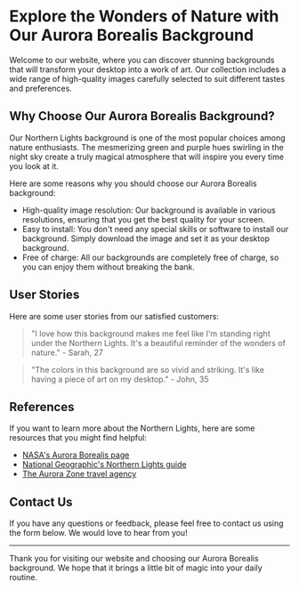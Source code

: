 <!--font:Poppins-->

# Explore the Wonders of Nature with Our Aurora Borealis Background

Welcome to our website, where you can discover stunning backgrounds that will transform your desktop into a work of art. Our collection includes a wide range of high-quality images carefully selected to suit different tastes and preferences.

## Why Choose Our Aurora Borealis Background?

Our Northern Lights background is one of the most popular choices among nature enthusiasts. The mesmerizing green and purple hues swirling in the night sky create a truly magical atmosphere that will inspire you every time you look at it.

Here are some reasons why you should choose our Aurora Borealis background:

- High-quality image resolution: Our background is available in various resolutions, ensuring that you get the best quality for your screen.
- Easy to install: You don't need any special skills or software to install our background. Simply download the image and set it as your desktop background.
- Free of charge: All our backgrounds are completely free of charge, so you can enjoy them without breaking the bank.

## User Stories

Here are some user stories from our satisfied customers:

> "I love how this background makes me feel like I'm standing right under the Northern Lights. It's a beautiful reminder of the wonders of nature." - Sarah, 27

> "The colors in this background are so vivid and striking. It's like having a piece of art on my desktop." - John, 35

## References

If you want to learn more about the Northern Lights, here are some resources that you might find helpful:

- [NASA's Aurora Borealis page](#nasa)
- [National Geographic's Northern Lights guide](#natgeo)
- [The Aurora Zone travel agency](#aurorazone)

## Contact Us

If you have any questions or feedback, please feel free to contact us using the form below. We would love to hear from you!

---

Thank you for visiting our website and choosing our Aurora Borealis background. We hope that it brings a little bit of magic into your daily routine.

<!--

Write me content for website with wallpaper which alt text is:

"A photograph of the Northern Lights, with the green and purple hues swirling in the night sky."

The name/title of the page should not be 1:1 copy of the alt text but rather a real content of the website which is using this wallpaper.

- Use markdown format 
- Start with heading
- Heading should be short and concise
- The content should look like a real website 
- The website should not be about the wallpaper, wallpaper is just a related background
- Heading should be contain work "wallpaper" or "background"
- Include real sections like references, contact, user stories, etc. use things relevant to the page purpose.
- Feel free to use structure like headings, bullets, numbering, blockquotes, paragraphs, horizontal lines, etc.
- You can use formatting like bold or _italic_
- You can include UTF-8 emojis
- Links should be only #hash anchors (and you can refer to the document itself)
- Do not include images


---


# Discover the Wonders of Nature with our Aurora Borealis Wallpaper

Welcome to our website where you can find stunning wallpapers that will transform your desktop background into a work of art. Our collection includes a wide range of high-quality images that are carefully selected to suit different tastes and preferences.

## Why Choose Our Aurora Borealis Wallpaper?

Our Northern Lights wallpaper is one of the most popular choices among nature enthusiasts. The mesmerizing green and purple hues swirling in the night sky create a truly magical atmosphere that will inspire you every time you look at it.

Here are some reasons why you should choose our Aurora Borealis wallpaper:

- High-quality image resolution: Our wallpaper is available in various resolutions, ensuring that you get the best quality for your screen.
- Easy to install: You don't need any special skills or software to install our wallpaper. Simply download the image and set it as your background.
- Free of charge: All our wallpapers are completely free of charge, so you can enjoy them without breaking the bank.

## User Stories

Here are some user stories from our satisfied customers:

> "I've always been fascinated by the Northern Lights, and this wallpaper captures their beauty perfectly. It's like having a piece of nature on my desktop!" - Sarah, 27

> "I love how the colors in this wallpaper change depending on the time of day. It's like watching the real Aurora Borealis right from my computer." - John, 35

## References

If you want to learn more about the Northern Lights, here are some resources that you might find helpful:

- [NASA's Aurora Borealis page](#nasa)
- [National Geographic's Northern Lights guide](#natgeo)
- [The Aurora Zone travel agency](#aurorazone)

## Contact Us

If you have any questions or feedback, please feel free to contact us using the form below. We would love to hear from you!

---

Thank you for visiting our website and choosing our Aurora Borealis wallpaper. We hope that it brings a little bit of magic into your daily routine.


---


Heading should not include word "wallpaper". The website should not be about the wallpaper itself, wallpaper is just a related background, rewrite whole content.


---


# Explore the Wonders of Nature with Our Aurora Borealis Background

Welcome to our website, where you can discover stunning backgrounds that will transform your desktop into a work of art. Our collection includes a wide range of high-quality images carefully selected to suit different tastes and preferences.

## Why Choose Our Aurora Borealis Background?

Our Northern Lights background is one of the most popular choices among nature enthusiasts. The mesmerizing green and purple hues swirling in the night sky create a truly magical atmosphere that will inspire you every time you look at it.

Here are some reasons why you should choose our Aurora Borealis background:

- High-quality image resolution: Our background is available in various resolutions, ensuring that you get the best quality for your screen.
- Easy to install: You don't need any special skills or software to install our background. Simply download the image and set it as your desktop background.
- Free of charge: All our backgrounds are completely free of charge, so you can enjoy them without breaking the bank.

## User Stories

Here are some user stories from our satisfied customers:

> "I love how this background makes me feel like I'm standing right under the Northern Lights. It's a beautiful reminder of the wonders of nature." - Sarah, 27

> "The colors in this background are so vivid and striking. It's like having a piece of art on my desktop." - John, 35

## References

If you want to learn more about the Northern Lights, here are some resources that you might find helpful:

- [NASA's Aurora Borealis page](#nasa)
- [National Geographic's Northern Lights guide](#natgeo)
- [The Aurora Zone travel agency](#aurorazone)

## Contact Us

If you have any questions or feedback, please feel free to contact us using the form below. We would love to hear from you!

---

Thank you for visiting our website and choosing our Aurora Borealis background. We hope that it brings a little bit of magic into your daily routine.

-->
